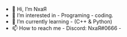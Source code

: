 - 👋 Hi, I’m NxaЯ
- 👀 I’m interested in - Programing - coding.
- 🌱 I’m currently learning - (C++ & Python)
- 📫 How to reach me - Discord: NxaЯ#0666 -

<!---
Nexarous/Nexarous is a ✨ special ✨ repository because its `README.md` (this file) appears on your GitHub profile.
You can click the Preview link to take a look at your changes.
--->
